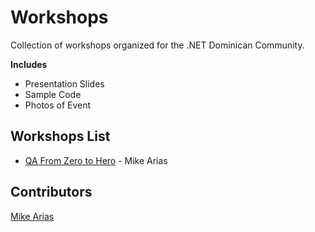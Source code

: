 # Workshops
Collection of workshops organized for the .NET Dominican Community.

**Includes**
- Presentation Slides
- Sample Code
- Photos of Event

## Workshops List
- [QA From Zero to Hero](QAZeroToHero/) - Mike Arias


## Contributors
[Mike Arias](https://github.com/mikearias3)
